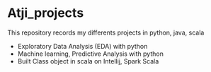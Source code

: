 # Atji_projects
This repository records my differents projects in python, java, scala
- Exploratory Data Analysis (EDA) with python
- Machine learning, Predictive Analysis with python
- Built Class object in scala on Intellij, Spark Scala
